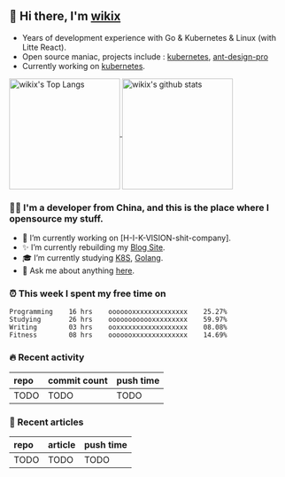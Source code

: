 ## 👋  Hi there, I'm [wikix](https://wikix.github.io)

* Years of development experience with Go & Kubernetes & Linux (with Litte React).
* Open source maniac, projects include : [kubernetes](https://github.com/kubernetes/kubernetes), [ant-design-pro](https://github.com/ant-design/ant-design-pro)
* Currently working on [kubernetes](https://github.com/kubernetes/kubernetes).


<!--BGN_SECTION:github-readme-stats-->
<a href="https://wikix.github.io" target="_blank">
  <img height="200" align="center" src="https://github-readme-stats.vercel.app/api/top-langs/?username=wikix" alt="wikix's Top Langs" />
</a>
<a href="https://wikix.github.io" target="_blank">
  <img height="200" align="center" src="https://github-readme-stats.vercel.app/api?username=wikix&count_private=true&show_icons=true" alt="wikix's github stats" />
</a>
<!--END_SECTION:github-readme-stats-->


### 👨‍💻  I'm a developer from China, and this is the place where I opensource my stuff.
<!--BGN_SECTION:introduction-->
- 🐾 I’m currently working on [H-I-K-VISION-shit-company].
- ✨ I’m currently rebuilding my [Blog Site](https://github.com/wikix/wikix.github.io).
- 🎓 I’m currently studying [K8S](https://github.com/kubernetes/kubernetes), [Golang](https://developer.github.com/v4/).
- 💬 Ask me about anything [here](https://github.com/wikix/wikix/issues).
<!--BGN_SECTION:introduction-->



### ⏰  This week I spent my free time on
<!-- BGN_SECTION:weektime -->
```text
Programming    16 hrs    ooooooxxxxxxxxxxxxxx    25.27%
Studying       26 hrs    oooooooooooxxxxxxxxx    59.97%
Writing        03 hrs    ooxxxxxxxxxxxxxxxxxx    08.08%
Fitness        08 hrs    ooooooxxxxxxxxxxxxxx    14.69%
```
<!-- END_SECTION:weektime -->



### 🔥  Recent activity
<!-- BGN_SECTION:activity -->
| repo | commit count | push time |
|:------|:------|:------|
| TODO | TODO | TODO |
<!-- END_SECTION:activity -->



### 📝  Recent articles
<!-- BGN_SECTION:article -->
| repo | article | push time |
|:------|:------|:------|
| TODO | TODO | TODO |
<!-- END_SECTION:article -->


<!-- -------------------------------------- -->
<!-- more emoji : http://emojihomepage.com/ -->
<!-- -------------------------------------- -->
